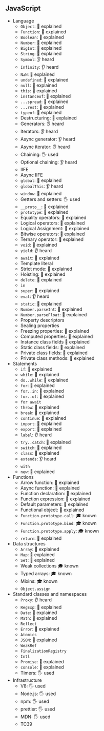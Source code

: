 ## JavaScript

- Language
  - `Object`: 🙋 explained
  - `Function`: 🙋 explained
  - `Boolean`: 🙋 explained
  - `Number`: 🙋 explained
  - `BigInt`:  🙋 explained
  - `String`: 🙋 explained
  - `Symbol`: 👂 heard
  - `Infinity`: 👂 heard
  - `NaN`: 🙋 explained
  - `undefined`: 🙋 explained
  - `null`: 🙋 explained
  - `this`: 🙋 explained
  - `instanceof`:  🙋 explained
  - `...spread`:  🙋 explained
  - `...rest`:  🙋 explained
  - `typeof`:  🙋 explained
  - Destructuring:  🙋 explained
  - Generators: 👂 heard
  - Iterators: 👂 heard
  - Async generator: 👂 heard
  - Async iterator: 👂 heard
  - Chaining: 🖐️ used
  - Optional chaining: 👂 heard
  - IIFE
  - Async IIFE
  - `global`:  🙋 explained
  - `globalThis`: 👂 heard
  - `window`:  🙋 explained
  - Getters and setters: 🖐️ used
  - `__proto__`:  🙋 explained
  - `prototype`:  🙋 explained
  - Equality operators:  🙋 explained
  - Logical operators: 🙋 explained
  - Logical Assignment:  🙋 explained
  - Bitwise operators: 🙋 explained
  - Ternary operator: 🙋 explained
  - `void`:  🙋 explained
  - `yield`: 👂 heard
  - `await`:  🙋 explained
  - Template literal
  - Strict mode: 🙋 explained
  - Hoisting: 🙋 explained
  - `delete`:  🙋 explained
  - `in`
  - `super`: 🙋 explained
  - `eval`: 👂 heard
  - `static`: 🙋 explained
  - `Number.parseInt`:  🙋 explained
  - `Number.parseFloat`:  🙋 explained
  - Property descriptors
  - Sealing properties
  - Freezing properties:  🙋 explained
  - Computed properties:  🙋 explained
  - Instance class fields  🙋 explained
  - Static class fields: 🙋 explained
  - Private class fields: 🙋 explained
  - Private class methods: 🙋 explained
- Statements
  - `if`: 🙋 explained
  - `while`: 🙋 explained
  - `do..while`: 🙋 explained
  - `for`: 🙋 explained
  - `for..in`: 🙋 explained
  - `for..of`: 🙋 explained
  - `for await`
  - `throw`:  🙋 explained
  - `break`: 🙋 explained
  - `continue`: 🙋 explained
  - `import`:  🙋 explained
  - `export`:  🙋 explained
  - `label`: 👂 heard
  - `try..catch`: 🙋 explained
  - `switch`: 🙋 explained
  - `class`: 🙋 explained
  - `extends`: 👂 heard
  - `with`
  - `new`: 🙋 explained
- Functions
  - Arrow function: 🙋 explained
  - Async function:  🙋 explained
  - Function declaration: 🙋 explained
  - Function expression: 🙋 explained
  - Default parameters: 🙋 explained
  - Functional object:  🙋 explained
  - `Function.prototype.call`: 🎓 known
  - `Function.prototype.bind`: 🎓 known
  - `Function.prototype.apply`: 🎓 known
  - `return`: 🙋 explained
- Data structures
  - `Array`: 🙋 explained
  - `Map`: 🙋 explained
  - `Set`: 🙋 explained
  - Weak collections 🎓 known
  - Typed arrays: 🎓 known
  - Mixins: 🎓 known
  - `Object.assign`
- Standard classes and namespaces
  - `Proxy`: 👂 heard
  - `RegExp`: 🙋 explained
  - `Date`: 🙋 explained
  - `Math`: 🙋 explained
  - `Reflect`
  - `Error`: 🙋 explained
  - `Atomics`
  - `JSON`: 🙋 explained
  - `WeakRef`
  - `FinalizationRegistry`
  - `Intl`
  - `Promise`: 🙋 explained
  - `console`: 🙋 explained
  - Timers: 🖐️ used
- Infrastructure
  - V8: 🖐️ used
  - Node.js: 🖐️ used
  - npm: 🖐️ used
  - prettier: 🖐️ used
  - MDN: 🖐️ used
  - TC39
